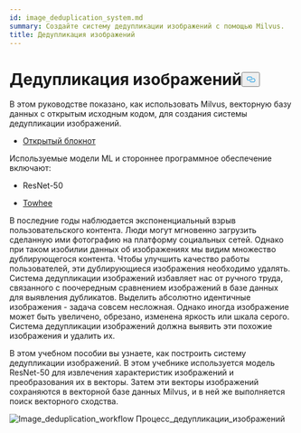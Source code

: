 ```yaml
---
id: image_deduplication_system.md
summary: Создайте систему дедупликации изображений с помощью Milvus.
title: Дедупликация изображений
---
```

<h1 id="Image-Deduplication" class="common-anchor-header">Дедупликация изображений<button data-href="#Image-Deduplication" class="anchor-icon" translate="no">
      <svg translate="no"
        aria-hidden="true"
        focusable="false"
        height="20"
        version="1.1"
        viewBox="0 0 16 16"
        width="16"
      >
        <path
          fill="#0092E4"
          fill-rule="evenodd"
          d="M4 9h1v1H4c-1.5 0-3-1.69-3-3.5S2.55 3 4 3h4c1.45 0 3 1.69 3 3.5 0 1.41-.91 2.72-2 3.25V8.59c.58-.45 1-1.27 1-2.09C10 5.22 8.98 4 8 4H4c-.98 0-2 1.22-2 2.5S3 9 4 9zm9-3h-1v1h1c1 0 2 1.22 2 2.5S13.98 12 13 12H9c-.98 0-2-1.22-2-2.5 0-.83.42-1.64 1-2.09V6.25c-1.09.53-2 1.84-2 3.25C6 11.31 7.55 13 9 13h4c1.45 0 3-1.69 3-3.5S14.5 6 13 6z"
        ></path>
      </svg>
    </button></h1><p>В этом руководстве показано, как использовать Milvus, векторную базу данных с открытым исходным кодом, для создания системы дедупликации изображений.</p>
<ul>
<li><a href="https://github.com/towhee-io/examples/blob/main/image/image_deduplication/image_deduplication.ipynb">Открытый блокнот</a></li>
</ul>
<p>Используемые модели ML и стороннее программное обеспечение включают:</p>
<ul>
<li><p>ResNet-50</p></li>
<li><p><a href="https://www.google.com/url?sa=t&amp;rct=j&amp;q=&amp;esrc=s&amp;source=web&amp;cd=&amp;cad=rja&amp;uact=8&amp;ved=2ahUKEwjm8-KEjtj7AhVPcGwGHapPB40QFnoECAgQAQ&amp;url=https%3A%2F%2Ftowhee.io%2F&amp;usg=AOvVaw37IzMMiyxGtj82K7O4fInn">Towhee</a></p></li>
</ul>
<p>В последние годы наблюдается экспоненциальный взрыв пользовательского контента. Люди могут мгновенно загрузить сделанную ими фотографию на платформу социальных сетей. Однако при таком изобилии данных об изображениях мы видим множество дублирующегося контента. Чтобы улучшить качество работы пользователей, эти дублирующиеся изображения необходимо удалять. Система дедупликации изображений избавляет нас от ручного труда, связанного с поочередным сравнением изображений в базе данных для выявления дубликатов. Выделить абсолютно идентичные изображения - задача совсем несложная. Однако иногда изображение может быть увеличено, обрезано, изменена яркость или шкала серого. Система дедупликации изображений должна выявить эти похожие изображения и удалить их.</p>
<p>В этом учебном пособии вы узнаете, как построить систему дедупликации изображений. В этом учебнике используется модель ResNet-50 для извлечения характеристик изображений и преобразования их в векторы. Затем эти векторы изображений сохраняются в векторной базе данных Milvus, и в ней же выполняется поиск векторного сходства.</p>
<p>
  
   <span class="img-wrapper"> <img translate="no" src="/docs/v2.5.x/assets/image_deduplication.png" alt="Image_deduplication_workflow" class="doc-image" id="image_deduplication_workflow" />
   </span> <span class="img-wrapper"> <span>Процесс_дедупликации_изображений</span> </span></p>
